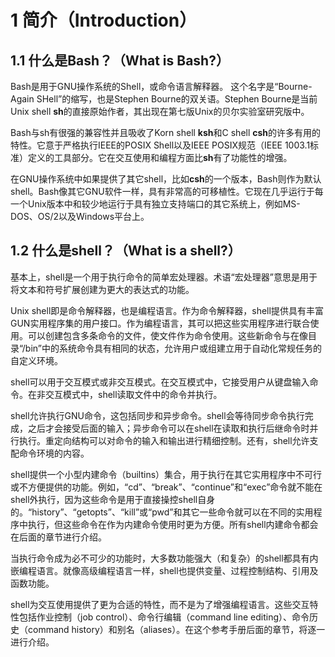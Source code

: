 # 1 简介（Introduction）

## 1.1 什么是Bash？（What is Bash?）

Bash是用于GNU操作系统的Shell，或命令语言解释器。
这个名字是“Bourne-Again SHell”的缩写，也是Stephen Bourne的双关语。Stephen Bourne是当前Unix shell **sh**的直接原始作者，其出现在第七版Unix的贝尔实验室研究版中。

Bash与sh有很强的兼容性并且吸收了Korn shell **ksh**和C shell **csh**的许多有用的特性。它意于严格执行IEEE的POSIX Shell以及IEEE POSIX规范（IEEE 1003.1标准）定义的工具部分。它在交互使用和编程方面比**sh**有了功能性的增强。

在GNU操作系统中如果提供了其它shell，比如**csh**的一个版本，Bash则作为默认shell。Bash像其它GNU软件一样，具有非常高的可移植性。它现在几乎运行于每一个Unix版本中和较少地运行于具有独立支持端口的其它系统上，例如MS-DOS、OS/2以及Windows平台上。

## 1.2 什么是shell？（What is a shell?）

基本上，shell是一个用于执行命令的简单宏处理器。术语“宏处理器”意思是用于将文本和符号扩展创建为更大的表达式的功能。

Unix shell即是命令解释器，也是编程语言。作为命令解释器，shell提供具有丰富GUN实用程序集的用户接口。作为编程语言，其可以把这些实用程序进行联合使用。可以创建包含多条命令的文件，使文件作为命令使用。这些新命令与在像目录“/bin”中的系统命令具有相同的状态，允许用户或组建立用于自动化常规任务的自定义环境。

shell可以用于交互模式或非交互模式。在交互模式中，它接受用户从键盘输入命令。在非交互模式中，shell读取文件中的命令并执行。

shell允许执行GNU命令，这包括同步和异步命令。shell会等待同步命令执行完成，之后才会接受后面的输入；异步命令可以在shell在读取和执行后继命令时并行执行。重定向结构可以对命令的输入和输出进行精细控制。还有，shell允许支配命令环境的内容。

shell提供一个小型内建命令（builtins）集合，用于执行在其它实用程序中不可行或不方便提供的功能。例如，“cd”、“break”、“continue”和“exec”命令就不能在shell外执行，因为这些命令是用于直接操控shell自身的。“history”、“getopts”、“kill”或“pwd”和其它一些命令就可以在不同的实用程序中执行，但这些命令在作为内建命令使用时更为方便。所有shell内建命令都会在后面的章节进行介绍。

当执行命令成为必不可少的功能时，大多数功能强大（和复杂）的shell都具有内嵌编程语言。就像高级编程语言一样，shell也提供变量、过程控制结构、引用及函数功能。

shell为交互使用提供了更为合适的特性，而不是为了增强编程语言。这些交互特性包括作业控制（job control）、命令行编辑（command line editing）、命令历史（command history）和别名（aliases）。在这个参考手册后面的章节，将逐一进行介绍。